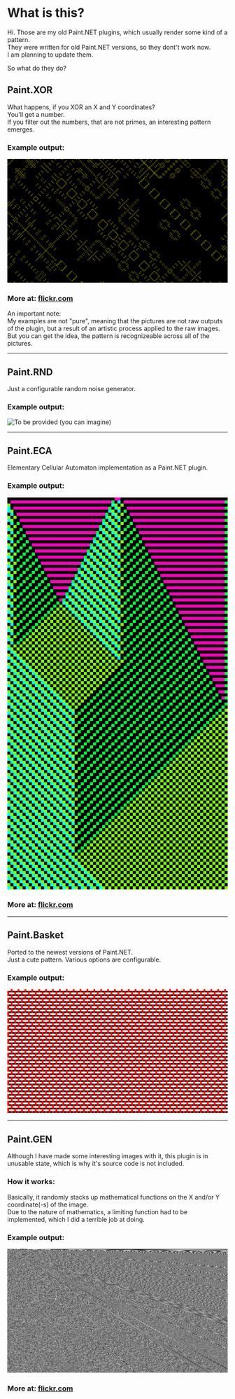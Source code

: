 # What is this?
Hi. Those are my old Paint.NET plugins, which usually render some kind of a pattern.  
They were written for old Paint.NET versions, so they dont't work now.  
I am planning to update them.

So what do they do?

## Paint.XOR
What happens, if you XOR an X and Y coordinates?  
You'll get a number.  
If you filter out the numbers, that are not primes, an interesting pattern emerges.
### Example output:
![Paint.XOR Image](.examples/XOR_What_Are_You_Doing_0x0.png)
### More at: [flickr.com](https://flic.kr/s/aHBqjCqGVB)  
An important note:  
My examples are not "pure", meaning that the pictures are not raw outputs of the plugin, but a result of an artistic process applied to the raw images.  
But you can get the idea, the pattern is recognizeable across all of the pictures.

---------------------------------------

## Paint.RND
Just a configurable random noise generator.
### Example output:
![To be provided (you can imagine)]()

---------------------------------------

## Paint.ECA
Elementary Cellular Automaton implementation as a Paint.NET plugin.
### Example output:
![Paint.ECA Image](.examples/ECA_What_Are_You_Doing_0x0.png)
### More at: [flickr.com](https://flic.kr/s/aHBqjCqMcp)

---------------------------------------

## Paint.Basket
Ported to the newest versions of Paint.NET.  
Just a cute pattern. Various options are configurable.

### Example output:
![Paint.Basket Image](.examples/Basket_What_Are_You_Doing_Example.png)

---------------------------------------

## Paint.GEN
Although I have made some interesting images with it, this plugin is in unusable state, which is why it's source code is not included.

### How it works:
Basically, it randomly stacks up mathematical functions on the X and/or Y coordinate(-s) of the image.  
Due to the nature of mathematics, a limiting function had to be implemented, which I did a terrible job at doing.

### Example output:
![Paint.GEN Image](.examples/GEN_What_Are_You_Doing_0x1F.png)
### More at: [flickr.com](https://flic.kr/s/aHBqjCqHx4)